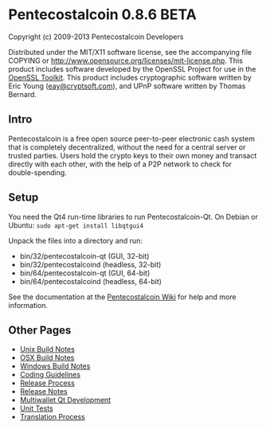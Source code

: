 Pentecostalcoin 0.8.6 BETA
====================

Copyright (c) 2009-2013 Pentecostalcoin Developers

Distributed under the MIT/X11 software license, see the accompanying
file COPYING or http://www.opensource.org/licenses/mit-license.php.
This product includes software developed by the OpenSSL Project for use in the [OpenSSL Toolkit](http://www.openssl.org/). This product includes
cryptographic software written by Eric Young ([eay@cryptsoft.com](mailto:eay@cryptsoft.com)), and UPnP software written by Thomas Bernard.


Intro
---------------------
Pentecostalcoin is a free open source peer-to-peer electronic cash system that is
completely decentralized, without the need for a central server or trusted
parties.  Users hold the crypto keys to their own money and transact directly
with each other, with the help of a P2P network to check for double-spending.


Setup
---------------------
You need the Qt4 run-time libraries to run Pentecostalcoin-Qt. On Debian or Ubuntu:
	`sudo apt-get install libqtgui4`

Unpack the files into a directory and run:

- bin/32/pentecostalcoin-qt (GUI, 32-bit)
- bin/32/pentecostalcoind (headless, 32-bit)
- bin/64/pentecostalcoin-qt (GUI, 64-bit)
- bin/64/pentecostalcoind (headless, 64-bit)

See the documentation at the [Pentecostalcoin Wiki](https://en.pentecostalcoin.it/wiki/Main_Page)
for help and more information.


Other Pages
---------------------
- [Unix Build Notes](build-unix.md)
- [OSX Build Notes](build-osx.md)
- [Windows Build Notes](build-msw.md)
- [Coding Guidelines](coding.md)
- [Release Process](release-process.md)
- [Release Notes](release-notes.md)
- [Multiwallet Qt Development](multiwallet-qt.md)
- [Unit Tests](unit-tests.md)
- [Translation Process](translation_process.md)
